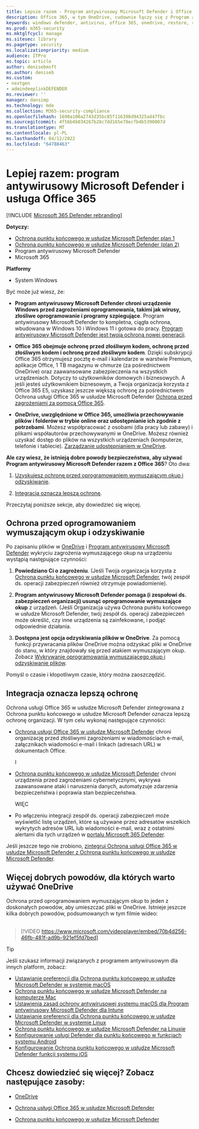 ```yaml
---
title: Lepsze razem - Program antywirusowy Microsoft Defender i Office 365 (w tym OneDrive) - lepsza ochrona przed oprogramowaniem wymuszającym okup i cyberzagrożeń
description: Office 365, w tym OneDrive, cudownie łączy się z Program antywirusowy Microsoft Defender. Przeczytaj ten artykuł, aby dowiedzieć się więcej.
keywords: windows defender, antivirus, office 365, onedrive, restore, ransomware
ms.prod: m365-security
ms.mktglfcycl: manage
ms.sitesec: library
ms.pagetype: security
ms.localizationpriority: medium
audience: ITPro
ms.topic: article
author: denisebmsft
ms.author: deniseb
ms.custom:
- nextgen
- admindeeplinkDEFENDER
ms.reviewer: ''
manager: dansimp
ms.technology: mde
ms.collection: M365-security-compliance
ms.openlocfilehash: 1690a100a2743d35bc85f116398d94325ad47fbc
ms.sourcegitcommit: 4f56b4b034267b28c7dd165e78ecfb4b5390087d
ms.translationtype: MT
ms.contentlocale: pl-PL
ms.lasthandoff: 04/12/2022
ms.locfileid: "64788463"
---
```

# <a name="better-together-microsoft-defender-antivirus-and-office-365"></a>Lepiej razem: program antywirusowy Microsoft Defender i usługa Office 365

[!INCLUDE [Microsoft 365 Defender rebranding](../../includes/microsoft-defender.md)]


**Dotyczy:**
- [Ochrona punktu końcowego w usłudze Microsoft Defender plan 1](https://go.microsoft.com/fwlink/p/?linkid=2154037)
- [Ochrona punktu końcowego w usłudze Microsoft Defender (plan 2)](https://go.microsoft.com/fwlink/p/?linkid=2154037) 
- Program antywirusowy Microsoft Defender
- Microsoft 365

**Platformy**
- System Windows

Być może już wiesz, że:

- **Program antywirusowy Microsoft Defender chroni urządzenie Windows przed zagrożeniami oprogramowania, takimi jak wirusy, złośliwe oprogramowanie i programy szpiegujące**. Program antywirusowy Microsoft Defender to kompletna, ciągła ochrona, wbudowana w Windows 10 i Windows 11 i gotowa do pracy. [Program antywirusowy Microsoft Defender jest twoją ochroną nowej generacji](./microsoft-defender-antivirus-in-windows-10.md). 

- **Office 365 obejmuje ochronę przed złośliwym kodem, ochronę przed złośliwym kodem i ochronę przed złośliwym kodem**. Dzięki subskrypcji Office 365 otrzymujesz pocztę e-mail i kalendarze w warstwie Premium, aplikacje Office, 1 TB magazynu w chmurze (za pośrednictwem OneDrive) oraz zaawansowane zabezpieczenia na wszystkich urządzeniach. Dotyczy to użytkowników domowych i biznesowych. A jeśli jesteś użytkownikiem biznesowym, a Twoja organizacja korzysta z Office 365 E5, uzyskasz jeszcze większą ochronę za pośrednictwem Ochrona usługi Office 365 w usłudze Microsoft Defender [Ochrona przed zagrożeniami za pomocą Office 365](/microsoft-365/security/office-365-security/protect-against-threats).

- **OneDrive, uwzględnione w Office 365, umożliwia przechowywanie plików i folderów w trybie online oraz udostępnianie ich zgodnie z potrzebami**. Możesz współpracować z osobami (dla pracy lub zabawy) i plikami współautorów przechowywanymi w OneDrive. Możesz również uzyskać dostęp do plików na wszystkich urządzeniach (komputerze, telefonie i tablecie). [Zarządzanie udostępnianiem w OneDrive](/OneDrive/manage-sharing).

**Ale czy wiesz, że istnieją dobre powody bezpieczeństwa, aby używać Program antywirusowy Microsoft Defender razem z Office 365**? Oto dwa:

 1. [Uzyskujesz ochronę przed oprogramowaniem wymuszającym okup i odzyskiwanie](#ransomware-protection-and-recovery).

 2. [Integracja oznacza lepszą ochronę](#integration-means-better-protection).

Przeczytaj poniższe sekcje, aby dowiedzieć się więcej.

## <a name="ransomware-protection-and-recovery"></a>Ochrona przed oprogramowaniem wymuszającym okup i odzyskiwanie

Po zapisaniu plików w [OneDrive](/onedrive) i [Program antywirusowy Microsoft Defender](./microsoft-defender-antivirus-in-windows-10.md) wykryciu zagrożenia wymuszającego okup na urządzeniu wystąpią następujące czynności:

1. **Powiedziano Ci o zagrożeniu**. (Jeśli Twoja organizacja korzysta z [Ochrona punktu końcowego w usłudze Microsoft Defender](microsoft-defender-endpoint.md), twój zespół ds. operacji zabezpieczeń również otrzymuje powiadomienie).

2. **Program antywirusowy Microsoft Defender pomaga (i zespołowi ds. zabezpieczeń organizacji) usunąć oprogramowanie wymuszające okup** z urządzeń. (Jeśli Organizacja używa Ochrona punktu końcowego w usłudze Microsoft Defender, twój zespół ds. operacji zabezpieczeń może określić, czy inne urządzenia są zainfekowane, i podjąć odpowiednie działania.

3. **Dostępna jest opcja odzyskiwania plików w OneDrive**. Za pomocą funkcji przywracania plików OneDrive można odzyskać pliki w OneDrive do stanu, w który znajdowały się przed atakiem wymuszającym okup. Zobacz [Wykrywanie oprogramowania wymuszającego okup i odzyskiwanie plików](https://support.office.com/article/0d90ec50-6bfd-40f4-acc7-b8c12c73637f).

Pomyśl o czasie i kłopotliwym czasie, który można zaoszczędzić. 

## <a name="integration-means-better-protection"></a>Integracja oznacza lepszą ochronę

Ochrona usługi Office 365 w usłudze Microsoft Defender zintegrowana z Ochrona punktu końcowego w usłudze Microsoft Defender oznacza lepszą ochronę organizacji. W tym celu wykonaj następujące czynności:

- [Ochrona usługi Office 365 w usłudze Microsoft Defender](/microsoft-365/security/office-365-security/office-365-atp) chroni organizację przed złośliwymi zagrożeniami w wiadomościach e-mail, załącznikach wiadomości e-mail i linkach (adresach URL) w dokumentach Office.

    I

- [Ochrona punktu końcowego w usłudze Microsoft Defender](microsoft-defender-endpoint.md) chroni urządzenia przed zagrożeniami cybernetycznymi, wykrywa zaawansowane ataki i naruszenia danych, automatyzuje zdarzenia bezpieczeństwa i poprawia stan bezpieczeństwa.

    WIĘC

- Po włączeniu integracji zespół ds. operacji zabezpieczeń może wyświetlić listę urządzeń, które są używane przez adresatów wszelkich wykrytych adresów URL lub wiadomości e-mail, wraz z ostatnimi alertami dla tych urządzeń w <a href="https://go.microsoft.com/fwlink/p/?linkid=2077139" target="_blank">portalu Microsoft 365 Defender</a>.

Jeśli jeszcze tego nie zrobiono, [zintegruj Ochrona usługi Office 365 w usłudze Microsoft Defender z Ochrona punktu końcowego w usłudze Microsoft Defender](/microsoft-365/security/office-365-security/integrate-office-365-ti-with-mde).

## <a name="more-good-reasons-to-use-onedrive"></a>Więcej dobrych powodów, dla których warto używać OneDrive

Ochrona przed oprogramowaniem wymuszającym okup to jeden z doskonałych powodów, aby umieszczać pliki w OneDrive. Istnieje jeszcze kilka dobrych powodów, podsumowanych w tym filmie wideo: <br/><br/>

> [!VIDEO https://www.microsoft.com/videoplayer/embed/70b4d256-46fb-481f-ad9b-921ef5fd7bed]

> [!TIP]
> Jeśli szukasz informacji związanych z programem antywirusowym dla innych platform, zobacz:
> - [Ustawianie preferencji dla Ochrona punktu końcowego w usłudze Microsoft Defender w systemie macOS](mac-preferences.md)
> - [Ochrona punktu końcowego w usłudze Microsoft Defender na komputerze Mac](microsoft-defender-endpoint-mac.md)
> - [Ustawienia zasad ochrony antywirusowej systemu macOS dla Program antywirusowy Microsoft Defender dla Intune](/mem/intune/protect/antivirus-microsoft-defender-settings-macos)
> - [Ustawianie preferencji dla Ochrona punktu końcowego w usłudze Microsoft Defender w systemie Linux](linux-preferences.md)
> - [Ochrona punktu końcowego w usłudze Microsoft Defender na Linuxie](microsoft-defender-endpoint-linux.md)
> - [Konfigurowanie usługi Defender dla punktu końcowego w funkcjach systemu Android](android-configure.md)
> - [Konfigurowanie Ochrona punktu końcowego w usłudze Microsoft Defender funkcji systemu iOS](ios-configure-features.md)

## <a name="want-to-learn-more-see-these-resources"></a>Chcesz dowiedzieć się więcej? Zobacz następujące zasoby:

- [OneDrive](/onedrive)

- [Ochrona usługi Office 365 w usłudze Microsoft Defender](/microsoft-365/security/office-365-security/office-365-atp)

- [Ochrona punktu końcowego w usłudze Microsoft Defender](microsoft-defender-endpoint.md)


